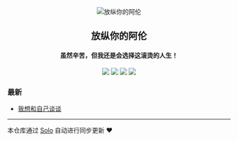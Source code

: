 <p align="center"><img alt="放纵你的阿伦" src="https://static.b3log.org/images/brand/solo-32.png"></p><h2 align="center">
放纵你的阿伦
</h2>

<h4 align="center">虽然辛苦，但我还是会选择这滚烫的人生！</h4>
<p align="center"><a title="放纵你的阿伦" target="_blank" href="https://github.com/alunge/solo-blog"><img src="https://img.shields.io/github/last-commit/alunge/solo-blog.svg?style=flat-square&color=FF9900"></a>
<a title="GitHub repo size in bytes" target="_blank" href="https://github.com/alunge/solo-blog"><img src="https://img.shields.io/github/repo-size/alunge/solo-blog.svg?style=flat-square"></a>
<a title="Solo Version" target="_blank" href="https://github.com/b3log/solo/releases"><img src="https://img.shields.io/badge/solo-3.6.4-f1e05a.svg?style=flat-square&color=blueviolet"></a>
<a title="Hits" target="_blank" href="https://github.com/b3log/hits"><img src="https://hits.b3log.org/alunge/solo-blog.svg"></a></p>

### 最新

* [我想和自己谈谈](http://alunge.cn/articles/2019/08/26/1566813582460.html)



---

本仓库通过 [Solo](https://github.com/b3log/solo) 自动进行同步更新 ❤️ 